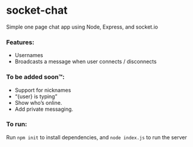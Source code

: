 # socket-chat

Simple one page chat app using Node, Express, and socket.io

### Features:

* Usernames
* Broadcasts a message when user connects / disconnects

### To be added soon™:

* Support for nicknames
* “{user} is typing”
* Show who’s online.
* Add private messaging.

### To run:

Run ``npm init`` to install dependencies, and ``node index.js`` to run the server
